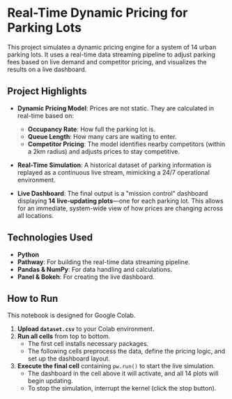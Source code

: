 # Real-Time Dynamic Pricing for Parking Lots

This project simulates a dynamic pricing engine for a system of 14 urban parking lots. It uses a real-time data streaming pipeline to adjust parking fees based on live demand and competitor pricing, and visualizes the results on a live dashboard.

## Project Highlights

-   **Dynamic Pricing Model**: Prices are not static. They are calculated in real-time based on:
    -   **Occupancy Rate**: How full the parking lot is.
    -   **Queue Length**: How many cars are waiting to enter.
    -   **Competitor Pricing**: The model identifies nearby competitors (within a 2km radius) and adjusts prices to stay competitive.

-   **Real-Time Simulation**: A historical dataset of parking information is replayed as a continuous live stream, mimicking a 24/7 operational environment.

-   **Live Dashboard**: The final output is a "mission control" dashboard displaying **14 live-updating plots**—one for each parking lot. This allows for an immediate, system-wide view of how prices are changing across all locations.

## Technologies Used

-   **Python**
-   **Pathway**: For building the real-time data streaming pipeline.
-   **Pandas & NumPy**: For data handling and calculations.
-   **Panel & Bokeh**: For creating the live dashboard.

## How to Run

This notebook is designed for Google Colab.

1.  **Upload `dataset.csv`** to your Colab environment.
2.  **Run all cells** from top to bottom.
    -   The first cell installs necessary packages.
    -   The following cells preprocess the data, define the pricing logic, and set up the dashboard layout.
3.  **Execute the final cell** containing `pw.run()` to start the live simulation.
    -   The dashboard in the cell above it will activate, and all 14 plots will begin updating.
    -   To stop the simulation, interrupt the kernel (click the stop button).